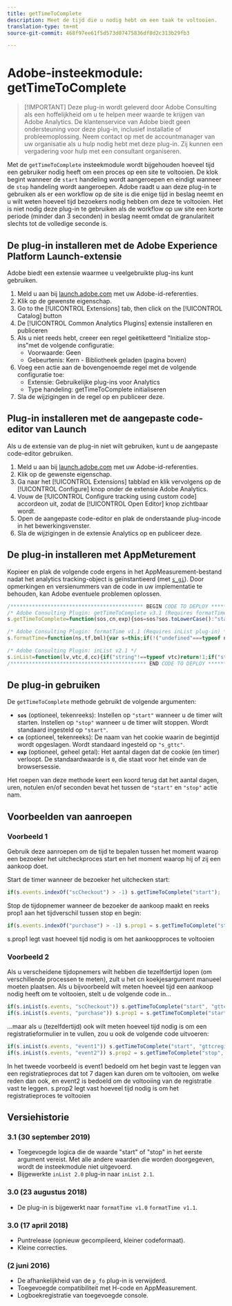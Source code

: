 ```yaml
---
title: getTimeToComplete
description: Meet de tijd die u nodig hebt om een taak te voltooien.
translation-type: tm+mt
source-git-commit: 468f97ee61f5d573d07475836df8d2c313b29fb3

---
```



# Adobe-insteekmodule: getTimeToComplete

> [!IMPORTANT] Deze plug-in wordt geleverd door Adobe Consulting als een hoffelijkheid om u te helpen meer waarde te krijgen van Adobe Analytics. De klantenservice van Adobe biedt geen ondersteuning voor deze plug-in, inclusief installatie of probleemoplossing. Neem contact op met de accountmanager van uw organisatie als u hulp nodig hebt met deze plug-in. Zij kunnen een vergadering voor hulp met een consultant organiseren.

Met de `getTimeToComplete` insteekmodule wordt bijgehouden hoeveel tijd een gebruiker nodig heeft om een proces op een site te voltooien. De klok begint wanneer de `start` handeling wordt aangeroepen en eindigt wanneer de `stop` handeling wordt aangeroepen. Adobe raadt u aan deze plug-in te gebruiken als er een workflow op de site is die enige tijd in beslag neemt en u wilt weten hoeveel tijd bezoekers nodig hebben om deze te voltooien. Het is niet nodig deze plug-in te gebruiken als de workflow op uw site een korte periode (minder dan 3 seconden) in beslag neemt omdat de granulariteit slechts tot de volledige seconde is.

## De plug-in installeren met de Adobe Experience Platform Launch-extensie

Adobe biedt een extensie waarmee u veelgebruikte plug-ins kunt gebruiken.

1. Meld u aan bij [launch.adobe.com](https://launch.adobe.com) met uw Adobe-id-referenties.
1. Klik op de gewenste eigenschap.
1. Go to the [!UICONTROL Extensions] tab, then click on the [!UICONTROL Catalog] button
1. De [!UICONTROL Common Analytics Plugins] extensie installeren en publiceren
1. Als u niet reeds hebt, creeer een regel geëtiketteerd &quot;Initialize stop-ins&quot;met de volgende configuratie:
   * Voorwaarde: Geen
   * Gebeurtenis: Kern - Bibliotheek geladen (pagina boven)
1. Voeg een actie aan de bovengenoemde regel met de volgende configuratie toe:
   * Extensie: Gebruikelijke plug-ins voor Analytics
   * Type handeling: getTimeToComplete initialiseren
1. Sla de wijzigingen in de regel op en publiceer deze.

## Plug-in installeren met de aangepaste code-editor van Launch

Als u de extensie van de plug-in niet wilt gebruiken, kunt u de aangepaste code-editor gebruiken.

1. Meld u aan bij [launch.adobe.com](https://launch.adobe.com) met uw Adobe-id-referenties.
1. Klik op de gewenste eigenschap.
1. Ga naar het [!UICONTROL Extensions] tabblad en klik vervolgens op de [!UICONTROL Configure] knop onder de extensie Adobe Analytics.
1. Vouw de [!UICONTROL Configure tracking using custom code] accordeon uit, zodat de [!UICONTROL Open Editor] knop zichtbaar wordt.
1. Open de aangepaste code-editor en plak de onderstaande plug-incode in het bewerkingsvenster.
1. Sla de wijzigingen in de extensie Analytics op en publiceer deze.

## De plug-in installeren met AppMeturement

Kopieer en plak de volgende code ergens in het AppMeasurement-bestand nadat het analytics tracking-object is geïnstantieerd (met [`s_gi`](../functions/s-gi.md)). Door opmerkingen en versienummers van de code in uw implementatie te behouden, kan Adobe eventuele problemen oplossen.

```js
/******************************************* BEGIN CODE TO DEPLOY *******************************************/
/* Adobe Consulting Plugin: getTimeToComplete v3.1 (Requires formatTime and inList plug-ins) */
s.getTimeToComplete=function(sos,cn,exp){sos=sos?sos.toLowerCase():"start";if("stop"===sos||"start"===sos){cn=cn?cn:"s_gttc";exp=exp?exp:0;var s=this,d=s.c_r(cn),e=new Date;if("start"===sos&&!d)s.c_w(cn,e.getTime(),exp?new Date(e.getTime()+864E5*exp):0);else if("stop"===sos&&d)return sos=Math.round((e.getTime()-d)/1E3),s.c_w(cn,"",0),s.formatTime(sos)}};

/* Adobe Consulting Plugin: formatTime v1.1 (Requires inList plug-in) */
s.formatTime=function(ns,tf,bml){var s=this;if(!("undefined"===typeof ns||isNaN(ns)||0>Number(ns))){if("string"===typeof tf&&"d"===tf||("string"!==typeof tf||!s.inList("h,m,s",tf))&&86400<=ns){tf=86400;var d="days";bml=isNaN(bml)?1:tf/(bml*tf)} else"string"===typeof tf&&"h"===tf||("string"!==typeof tf||!s.inList("m,s",tf))&&3600<=ns?(tf=3600,d="hours", bml=isNaN(bml)?4: tf/(bml*tf)):"string"===typeof tf&&"m"===tf||("string"!==typeof tf||!s.inList("s",tf))&&60<=ns?(tf=60,d="minutes",bml=isNaN(bml)?2: tf/(bml*tf)):(tf=1,d="seconds",bml=isNaN(bml)?.2:tf/bml);ns=Math.round(ns*bml/tf)/bml+" "+d;0===ns.indexOf("1 ")&&(ns=ns.substring(0,ns.length-1));return ns}};

/* Adobe Consulting Plugin: inList v2.1 */
s.inList=function(lv,vtc,d,cc){if("string"!==typeof vtc)return!1;if("string"===typeof lv)lv=lv.split(d||",");else if("object"!== typeof lv)return!1;d=0;for(var e=lv.length;d<e;d++)if(1==cc&&vtc===lv[d]||vtc.toLowerCase()===lv[d].toLowerCase())return!0;return!1};
/******************************************** END CODE TO DEPLOY ********************************************/
```

## De plug-in gebruiken

De `getTimeToComplete` methode gebruikt de volgende argumenten:

* **`sos`** (optioneel, tekenreeks): Instellen op `"start"` wanneer u de timer wilt starten. Instellen op `"stop"` wanneer u de timer wilt stoppen. Wordt standaard ingesteld op `"start"`.
* **`cn`** (optioneel, tekenreeks): De naam van het cookie waarin de begintijd wordt opgeslagen. Wordt standaard ingesteld op `"s_gttc"`.
* **`exp`** (optioneel, geheel getal): Het aantal dagen dat de cookie (en timer) verloopt. De standaardwaarde is `0`, die staat voor het einde van de browsersessie.

Het roepen van deze methode keert een koord terug dat het aantal dagen, uren, notulen en/of seconden bevat het tussen de `"start"` en `"stop"` actie nam.

## Voorbeelden van aanroepen

### Voorbeeld 1

Gebruik deze aanroepen om de tijd te bepalen tussen het moment waarop een bezoeker het uitcheckproces start en het moment waarop hij of zij een aankoop doet.

Start de timer wanneer de bezoeker het uitchecken start:

```js
if(s.events.indexOf("scCheckout") > -1) s.getTimeToComplete("start");
```

Stop de tijdopnemer wanneer de bezoeker de aankoop maakt en reeks prop1 aan het tijdverschil tussen stop en begin:

```js
if(s.events.indexOf("purchase") > -1) s.prop1 = s.getTimeToComplete("stop");
```

s.prop1 legt vast hoeveel tijd nodig is om het aankoopproces te voltooien

### Voorbeeld 2

Als u verscheidene tijdopnemers wilt hebben die tezelfdertijd lopen (om verschillende processen te meten), zult u het cn koekjesargument manueel moeten plaatsen.  Als u bijvoorbeeld wilt meten hoeveel tijd een aankoop nodig heeft om te voltooien, stelt u de volgende code in...

```javascript
if(s.inList(s.events, "scCheckout")) s.getTimeToComplete("start", "gttcpurchase");
if(s.inList(s.events, "purchase")) s.prop1 = s.getTimeToComplete("start", "gttcpurchase");
```

...maar als u (tezelfdertijd) ook wilt meten hoeveel tijd nodig is om een registratieformulier in te vullen, zou u ook de volgende code uitvoeren:

```js
if(s.inList(s.events, "event1")) s.getTimeToComplete("start", "gttcregister", 7);
if(s.inList(s.events, "event2")) s.prop2 = s.getTimeToComplete("stop", "gttcregister", 7);
```

In het tweede voorbeeld is event1 bedoeld om het begin vast te leggen van een registratieproces dat tot 7 dagen kan duren om te voltooien, om welke reden dan ook, en event2 is bedoeld om de voltooiing van de registratie vast te leggen.  s.prop2 legt vast hoeveel tijd nodig is om het registratieproces te voltooien

## Versiehistorie

### 3.1 (30 september 2019)

* Toegevoegde logica die de waarde &quot;start&quot; of &quot;stop&quot; in het eerste argument vereist.  Met alle andere waarden die worden doorgegeven, wordt de insteekmodule niet uitgevoerd.
* Bijgewerkte `inList 2.0` plug-in naar `inList 2.1`.

### 3.0 (23 augustus 2018)

* De plug-in is bijgewerkt naar `formatTime v1.0` `formatTime v1.1`.

### 3.0 (17 april 2018)

* Puntrelease (opnieuw gecompileerd, kleiner codeformaat).
* Kleine correcties.

### (2 juni 2016)

* De afhankelijkheid van de `p_fo` plug-in is verwijderd.
* Toegevoegde compatibiliteit met H-code en AppMeasurement.
* Logboekregistratie van toegevoegde console.
